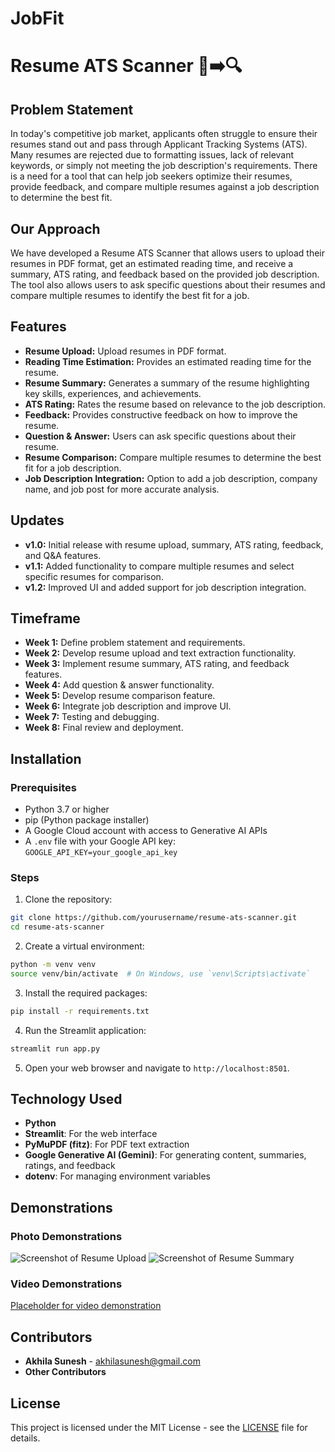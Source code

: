 # JobFit
# Resume ATS Scanner 📄➡️🔍

## Problem Statement
In today's competitive job market, applicants often struggle to ensure their resumes stand out and pass through Applicant Tracking Systems (ATS). Many resumes are rejected due to formatting issues, lack of relevant keywords, or simply not meeting the job description's requirements. There is a need for a tool that can help job seekers optimize their resumes, provide feedback, and compare multiple resumes against a job description to determine the best fit.

## Our Approach
We have developed a Resume ATS Scanner that allows users to upload their resumes in PDF format, get an estimated reading time, and receive a summary, ATS rating, and feedback based on the provided job description. The tool also allows users to ask specific questions about their resumes and compare multiple resumes to identify the best fit for a job.

## Features
- **Resume Upload:** Upload resumes in PDF format.
- **Reading Time Estimation:** Provides an estimated reading time for the resume.
- **Resume Summary:** Generates a summary of the resume highlighting key skills, experiences, and achievements.
- **ATS Rating:** Rates the resume based on relevance to the job description.
- **Feedback:** Provides constructive feedback on how to improve the resume.
- **Question & Answer:** Users can ask specific questions about their resume.
- **Resume Comparison:** Compare multiple resumes to determine the best fit for a job description.
- **Job Description Integration:** Option to add a job description, company name, and job post for more accurate analysis.

## Updates
- **v1.0:** Initial release with resume upload, summary, ATS rating, feedback, and Q&A features.
- **v1.1:** Added functionality to compare multiple resumes and select specific resumes for comparison.
- **v1.2:** Improved UI and added support for job description integration.

## Timeframe
- **Week 1:** Define problem statement and requirements.
- **Week 2:** Develop resume upload and text extraction functionality.
- **Week 3:** Implement resume summary, ATS rating, and feedback features.
- **Week 4:** Add question & answer functionality.
- **Week 5:** Develop resume comparison feature.
- **Week 6:** Integrate job description and improve UI.
- **Week 7:** Testing and debugging.
- **Week 8:** Final review and deployment.

## Installation

### Prerequisites
- Python 3.7 or higher
- pip (Python package installer)
- A Google Cloud account with access to Generative AI APIs
- A `.env` file with your Google API key:
```GOOGLE_API_KEY=your_google_api_key```

### Steps
1. Clone the repository:
  ```bash
  git clone https://github.com/yourusername/resume-ats-scanner.git
  cd resume-ats-scanner
  ```

2. Create a virtual environment:
  ```bash
  python -m venv venv
  source venv/bin/activate  # On Windows, use `venv\Scripts\activate`
  ```

3. Install the required packages:
  ```bash
  pip install -r requirements.txt
  ```

4. Run the Streamlit application:
  ```bash
  streamlit run app.py
  ```

5. Open your web browser and navigate to `http://localhost:8501`.

## Technology Used
- **Python**
- **Streamlit**: For the web interface
- **PyMuPDF (fitz)**: For PDF text extraction
- **Google Generative AI (Gemini)**: For generating content, summaries, ratings, and feedback
- **dotenv**: For managing environment variables

## Demonstrations

### Photo Demonstrations
![Screenshot of Resume Upload](placeholder_for_screenshot1.png)
![Screenshot of Resume Summary](placeholder_for_screenshot2.png)

### Video Demonstrations
[Placeholder for video demonstration](placeholder_for_video_url)

## Contributors
- **Akhila Sunesh** - [akhilasunesh@gmail.com](mailto:akhilasunesh@gmail.com)
- **Other Contributors**

## License
This project is licensed under the MIT License - see the [LICENSE](LICENSE) file for details.

